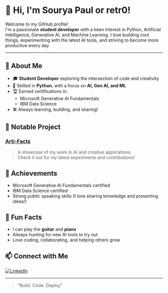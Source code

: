# 👋 Hi, I'm Sourya Paul or retr0!

Welcome to my GitHub profile!  
I'm a passionate **student developer** with a keen interest in Python, Artificial Intelligence, Generative AI, and Machine Learning. I love building cool things, experimenting with the latest AI tools, and striving to become more productive every day.

---

## 🚀 About Me

- 🎓 **Student Developer** exploring the intersection of code and creativity
- 🐍 Skilled in **Python**, with a focus on **AI, Gen AI, and ML**
- 🏆 Earned certifications in:
  - Microsoft Generative AI Fundamentals
  - IBM Data Science
- 🛠️ Always learning, building, and sharing!

## 🌟 Notable Project

### [Arti-Facts](https://github.com/sourya2007/Arti-Facts)
> A showcase of my work in AI and creative applications.  
Check it out for my latest experiments and contributions!

## 🏅 Achievements

- Microsoft Generative AI Fundamentals certified
- IBM Data Science certified
- Strong public speaking skills (I love sharing knowledge and presenting ideas!)

## 🎸 Fun Facts

- I can play the **guitar** and **piano**
- Always hunting for new AI tools to try out
- Love coding, collaborating, and helping others grow

## 📫 Connect with Me

[![LinkedIn](https://img.shields.io/badge/LinkedIn-blue?logo=linkedin&style=flat-square)](https://www.linkedin.com/in/sourya-paul-84a69535a/)

---

> “Build. Code. Deploy”
